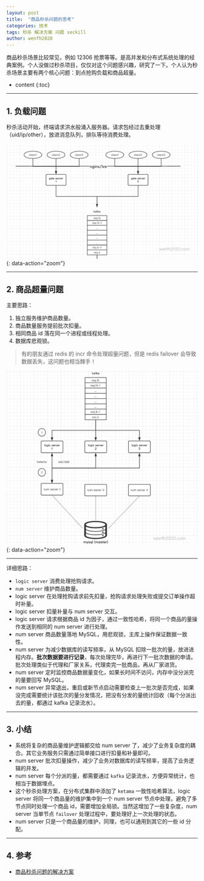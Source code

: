 ```yaml
---
layout: post
title:  "商品秒杀问题的思考"
categories: 技术
tags: 秒杀 解决方案 问题 seckill
author: wenfh2020
---
```


商品秒杀场景比较常见，例如 12306 抢票等等。是高并发和分布式系统处理的经典案例。个人没做过秒杀项目，仅仅对这个问题感兴趣，研究了一下。个人认为秒杀场景主要有两个核心问题：到点抢购负载和商品超量。



* content
{:toc}

---

## 1. 负载问题

秒杀活动开始，终端请求洪水般涌入服务器。请求包经过去重处理（uid/ip/other），放进消息队列，排队等待消费处理。

![消息队列处理负载](/images/2020-03-23-02-49-14.png){: data-action="zoom"}

---

## 2. 商品超量问题

主要思路：

1. 独立服务维护商品数量。
2. 商品数量服务提前批次扣量。
3. 相同商品 id 落在同一个进程或线程处理。
4. 数据库悲观锁。

> 有的朋友通过 redis 的 incr 命令处理超量问题，但是 redis failover 会导致数据丢失，这问题也相当棘手！

![商品超量处理](/images/2020-03-23-15-37-46.png){: data-action="zoom"}

---

详细思路：

* `logic server` 消费处理抢购请求。
* `num server` 维护商品数量。
* logic server 在处理抢购请求前先扣量，抢购请求处理失败或提交订单操作超时补量。
* logic server 扣量补量与 num server 交互。
* logic server 请求根据商品 id 为因子，通过一致性哈希，将同一个商品的量操作发送到相同的 num server 进行处理。
* num server 商品数量落地 MySQL，用悲观锁，主库上操作保证数据一致性。
* num server 为减少数据库的读写频率，从 MySQL 扣除一批次的量，放进进程内存。**批次数据要进行记录**，每次处理完毕，再进行下一批次数据的申请。批次处理类似于代理和厂家关系，代理卖完一批商品，再从厂家进货。
* num server 定时监控商品数据量变化，如果长时间不访问，内存中没分派完的量要回写 MySQL。
* num server 异常退出，重启或新节点启动需要检查上一批次是否完成，如果没完成需要统计该批次的量分发情况，把没有分发的量统计回收（每个分派出去的量，都通过 kafka 记录流水）。

---

## 3. 小结

* 系统将复杂的商品量维护逻辑都交给 num server 了，减少了业务复杂度的耦合。其它业务服务只需通过简单接口进行扣量和补量即可。
* num server 批次扣量操作，减少了业务对数据库的读写频率，提高了业务逻辑的并发。
* num server 每个分派的量，都需要通过 `kafka` 记录流水，方便异常统计，也相当于数据埋点。
* 这个秒杀处理方案，在分布式集群中添加了 `ketama` 一致性哈希算法，logic server 将同一个商品量的维护集中到一个 num server 节点中处理，避免了多节点同时处理一个商品 id，需要增加全局锁。当然这增加了一些复杂度，num server 当单节点 `failover` 处理过程中，要处理好上一次处理的状态。
* num server 只是一个商品量的维护，同理，也可以通用到其它的一些 id 分配。

---

## 4. 参考

* [商品秒杀问题的解决方案](https://blog.csdn.net/koastal/article/details/78995885)

